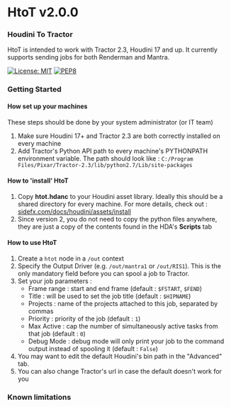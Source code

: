 # HtoT v2.0.0
### Houdini To Tractor

HtoT is intended to work with Tractor 2.3, Houdini 17 and up. 
It currently supports sending jobs for both Renderman and Mantra.

[![License: MIT](https://img.shields.io/badge/License-MIT-yellow.svg)](https://opensource.org/licenses/MIT)
[![PEP8](https://img.shields.io/badge/code%20style-pep8-orange.svg)](https://www.python.org/dev/peps/pep-0008/)


### Getting Started
#### How set up your machines
These steps should be done by your system administrator (or IT team)
1. Make sure Houdini 17+ and Tractor 2.3 are both correctly installed on every machine
2. Add Tractor's Python API path to every machine's PYTHONPATH environment variable. The path should look like :
`C:/Program Files/Pixar/Tractor-2.3/lib/python2.7/Lib/site-packages`

#### How to 'install' HtoT
1. Copy **htot.hdanc** to your Houdini asset library. Ideally this should be a shared directory for every machine.
For more details, check out : 
[sidefx.com/docs/houdini/assets/install](http://www.sidefx.com/docs/houdini/assets/install.html)
2. Since version 2, you do not need to copy the python files anywhere, they are just a copy of the contents found in the
HDA's **Scripts** tab

#### How to use HtoT
1. Create a `htot` node in a `/out` context
2. Specify the Output Driver (e.g. `/out/mantra1` or `/out/RIS1`). This is the only mandatory field before you can
spool a job to Tractor.
3. Set your job parameters :
   - Frame range : start and end frame (default : `$FSTART`,  `$FEND`)
   - Title : will be used to set the job title (default : `$HIPNAME`)
   - Projects : name of the projects attached to this job, separated by commas
   - Priority : priority of the job (default : `1`)
   - Max Active : cap the number of simultaneously active tasks from that job (default : `0`)
   - Debug Mode : debug mode will only print your job to the command output instead of spooling it (default : `False`)
4. You  may want to edit the default Houdini's bin path in the "Advanced" tab. 
5. You can also change Tractor's url in case the default doesn't work for you

### Known limitations
